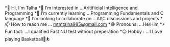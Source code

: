 *👋 Hi, I'm Talha
*👀 I’m interested in ...Aritifiicial Intelligence and Programming
*🌱 I’m currently learning ...Programming Fundamentals and C language
*💞️ I’m looking to collaborate on ...AI\C discussions and projects
*📫 How to reach me ... mtmtalha985@gmail.com
*😄 Pronouns: ...He\Him
*⚡ Fun fact: ...I qualified Fast NU test without preperation
*😉 Hobby : ...I Love playing Basketball🏀⛹️
